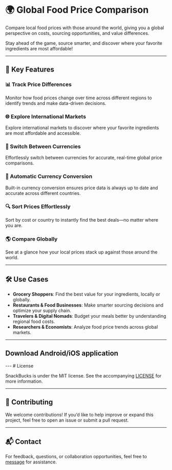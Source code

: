 # 🌍 Global Food Price Comparison

Compare local food prices with those around the world, giving you a global perspective on costs, sourcing opportunities, and value differences.

Stay ahead of the game, source smarter, and discover where your favorite ingredients are most affordable!

---

## 🚀 Key Features

### 📊 Track Price Differences  
Monitor how food prices change over time across different regions to identify trends and make data-driven decisions.

### 🌐 Explore International Markets  
Explore international markets to discover where your favorite ingredients are most affordable and accessible.

### 💱 Switch Between Currencies  
Effortlessly switch between currencies for accurate, real-time global price comparisons.

### 🧮 Automatic Currency Conversion  
Built-in currency conversion ensures price data is always up to date and accurate across different countries.

### 🔍 Sort Prices Effortlessly  
Sort by cost or country to instantly find the best deals—no matter where you are.

### 🌎 Compare Globally  
See at a glance how your local prices stack up against those around the world.

---

## 🛠 Use Cases

- **Grocery Shoppers**: Find the best value for your ingredients, locally or globally.  
- **Restaurants & Food Businesses**: Make smarter sourcing decisions and optimize your supply chain.  
- **Travelers & Digital Nomads**: Budget your meals better by understanding regional food costs.  
- **Researchers & Economists**: Analyze food price trends across global markets.

---

## Download Android/iOS application

<p >
  <a href="https://apps.apple.com/app/id1495796682"
    <img alt="Download on the App Store" title="App Store" src="http://i.imgur.com/0n2zqHD.png" width="140">
  </a>
</p>
---
# License

SnackBucks is under the MIT license. See the accompanying [LICENSE](LICENSE) for more information.

---

## 🤝 Contributing

We welcome contributions! If you’d like to help improve or expand this project, feel free to open an issue or submit a pull request.

---

## 📬 Contact

For feedback, questions, or collaboration opportunities, feel free to [message](mailto:leapdeck1@gmail.com) for assistance.

